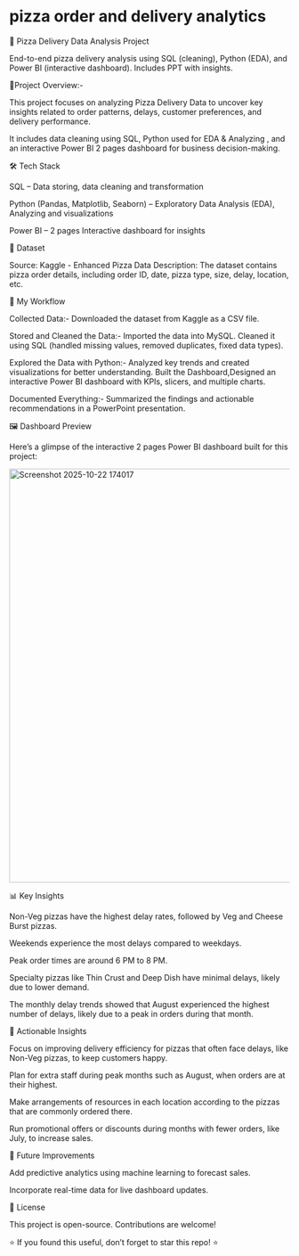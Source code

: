 # pizza order and delivery analytics
🍕 Pizza Delivery Data Analysis Project

End-to-end pizza delivery analysis using SQL (cleaning), Python (EDA), and Power BI (interactive dashboard). Includes PPT with insights.


📌Project Overview:-

This project focuses on analyzing Pizza Delivery Data to uncover key insights related to order patterns, delays, customer preferences, and delivery performance.

It includes data cleaning using SQL, Python used for EDA & Analyzing , and an interactive Power BI 2 pages dashboard for business decision-making.


🛠️ Tech Stack

SQL – Data storing, data cleaning and transformation

Python (Pandas, Matplotlib, Seaborn) – Exploratory Data Analysis (EDA), Analyzing and visualizations

Power BI – 2 pages Interactive dashboard for insights


📂 Dataset

Source: Kaggle - Enhanced Pizza Data
Description: The dataset contains pizza order details, including order ID, date, pizza type, size, delay, location, etc.


🔄 My Workflow

Collected Data:- Downloaded the dataset from Kaggle as a CSV file.

Stored and Cleaned the Data:- Imported the data into MySQL. Cleaned it using SQL (handled missing values, removed duplicates, fixed data types).

Explored the Data with Python:- Analyzed key trends and created visualizations for better understanding. 
Built the Dashboard,Designed an interactive Power BI dashboard with KPIs, slicers, and multiple charts.

Documented Everything:- Summarized the findings and actionable recommendations in a PowerPoint presentation.


🖼️ Dashboard Preview

Here’s a glimpse of the interactive 2 pages Power BI dashboard built for this project:

<img width="1307" height="743" alt="Screenshot 2025-10-22 174017" src="https://github.com/user-attachments/assets/d815f86c-84d2-4ab7-9b79-7f9990b59ab0" />


📊 Key Insights

Non-Veg pizzas have the highest delay rates, followed by Veg and Cheese Burst pizzas.

Weekends experience the most delays compared to weekdays.

Peak order times are around 6 PM to 8 PM.

Specialty pizzas like Thin Crust and Deep Dish have minimal delays, likely due to lower demand.

The monthly delay trends showed that August experienced the highest number of delays, likely due to a peak in orders during that month.


📝 Actionable Insights

Focus on improving delivery efficiency for pizzas that often face delays, like Non-Veg pizzas, to keep customers happy.

Plan for extra staff during peak months such as August, when orders are at their highest.

Make arrangements of resources in each location according to the pizzas that are commonly ordered there.

Run promotional offers or discounts during months with fewer orders, like July, to increase sales.


📌 Future Improvements

Add predictive analytics using machine learning to forecast sales.

Incorporate real-time data for live dashboard updates.

📜 License

This project is open-source. Contributions are welcome!

⭐ If you found this useful, don’t forget to star this repo! ⭐
